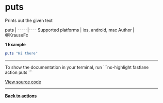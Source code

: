 # puts


Prints out the given text







puts |
-----|----
Supported platforms | ios, android, mac
Author | @KrauseFx



**1 Example**

```ruby
puts "Hi there"
```





<hr />
To show the documentation in your terminal, run
```no-highlight
fastlane action puts
```

<a href="https://github.com/fastlane/fastlane/blob/master/fastlane/lib/fastlane/actions/puts.rb" target="_blank">View source code</a>

<hr />

<a href="/actions"><b>Back to actions</b></a>
